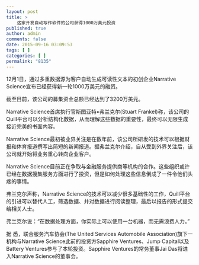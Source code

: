 ```yaml
---
layout: post
title: >
    这家开发自动写作软件的公司获得1000万美元投资
published: true
author: admin
comments: false
date: 2015-09-16 03:09:53
tags: [ ]
categories: [ ]
permalink: "8135"
---
```



12月1日，通过多重数据源为客户自动生成可读性文本的初创企业Narrative Science宣布已经获得新一轮1000万美元的融资。

截至目前，该公司的募集资金总额已经达到了3200万美元。

Narrative Science首席执行官斯图亚特•弗兰克尔(Stuart Frankel)称，该公司的Quill平台可以分析结构化数据，从而理解这些数据的重要性，最终可以无限生成接近完美的书面内容。

Narrative Science最初被业界关注是在数年前，该公司所研发的技术可以根据财报和体育报道撰写出简短的新闻报道。据弗兰克尔介绍，自从受到外界关注后，该公司就开始将业务重心转向企业客户。

Narrative Science目前正在争取与金融服务提供商等机构的合作。这些组织或许已经在数据搜集服务方面进行了投资，但是如何处理这些信息倒成了一件令他们头疼的事情。

弗兰克尔声称，Narrative Science的技术可以减少很多基础性的工作，Quill平台的引进可以替代人工，筛选数据、并对数据进行阅读整理，最后以报告的形式提交给相关人士。

弗兰克尔说：“在数据处理方面，你实际上可以使用一台机器，而无需浪费人力。”

据 悉，联合服务汽车协会(The United Services Automobile Association)旗下一机构与Narrative Science此前的投资方Sapphire Ventures、Jump Capital以及Battery Ventures参与了本轮投资。Sapphire Ventures的常务董事Jai Das将进入Narrative Science的董事会。